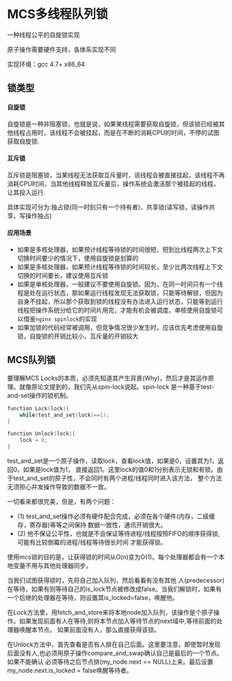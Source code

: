 # MCS多线程队列锁
一种线程公平的自旋锁实现

原子操作需要硬件支持，各体系实现不同

实现环境：gcc 4.7+  x86_64

## 锁类型
#### 自旋锁
自旋锁是一种非阻塞锁，也就是说，如果某线程需要获取自旋锁，但该锁已经被其他线程占用时，该线程不会被挂起，而是在不断的消耗CPU的时间，不停的试图获取自旋锁.

#### 互斥锁
互斥锁是阻塞锁，当某线程无法获取互斥量时，该线程会被直接挂起，该线程不再消耗CPU时间，当其他线程释放互斥量后，操作系统会激活那个被挂起的线程，让其投入运行.

具体实现可分为:独占锁(同一时刻只有一个持有者)、共享锁(读写锁，读操作共享，写操作独占)

#### 应用场景
* 如果是多核处理器，如果预计线程等待锁的时间很短，短到比线程两次上下文切换时间要少的情况下，使用自旋锁是划算的
* 如果是多核处理器，如果预计线程等待锁的时间较长，至少比两次线程上下文切换的时间要长，建议使用互斥锁
* 如果是单核处理器，一般建议不要使用自旋锁。因为，在同一时间只有一个线程是处在运行状态，那如果运行线程发现无法获取锁，只能等待解锁，但因为自身不挂起，所以那个获取到锁的线程没有办法进入运行状态，只能等到运行线程把操作系统分给它的时间片用完，才能有机会被调度。单核使用自旋锁可以借鉴`nginx spinlock`的实现
* 如果加锁的代码经常被调用，但竞争情况很少发生时，应该优先考虑使用自旋锁，自旋锁的开销比较小，互斥量的开销较大

## MCS队列锁
要理解MCS Locks的本质，必须先知道其产生背景(Why)，然后才是其运作原理。就像原论文提到的，我们先从spin-lock说起。spin-lock 是一种基于test-and-set操作的锁机制。
```c
function Lock(lock){
    while(test_and_set(lock)==1);
}

function Unlock(lock){
    lock = 0;
}
```
test_and_set是一个原子操作，读取lock，查看lock值，如果是0，设置其为1，返回0。如果是lock值为1， 直接返回1。这里lock的值0和1分别表示无锁和有锁。由于test_and_set的原子性，不会同时有两个进程/线程同时进入该方法， 整个方法无须担心并发操作导致的数据不一致。

一切看来都很完美，但是，有两个问题：
* (1) test_and_set操作必须有硬件配合完成，必须在各个硬件(内存，二级缓存，寄存器)等等之间保持 数据一致性，通讯开销很大。
* (2) 他不保证公平性，也就是不会保证等待进程/线程按照FIFO的顺序获得锁,可能有比较倒霉的进程/线程等待很长时间 才能获得锁。

使用mcs锁的目的是，让获得锁的时间从O(n)变为O(1)。每个处理器都会有一个本地变量不用与其他处理器同步。

当我们试图获得锁时，先将自己加入队列，然后看看有没有其他 人(predecessor)在等待，如果有则等待自己的is_lock节点被修改成false。当我们解锁时，如果有一个后继的处理器在等待，则设置其is_locked=false，唤醒他。

在Lock方法里，用fetch_and_store来将本地node加入队列，该操作是个原子操作。如果发现前面有人在等待,则将本节点加入等待节点的next域中,等待前面的处理器唤醒本节点。 如果前面没有人，那么直接获得该锁。

在Unlock方法中，首先查看是否有人排在自己后面。这里要注意，即使暂时发现后面没有人,也必须用原子操作compare_and_swap确认自己是最后的一个节点。如果不能确认 必须等待之后节点排(my_node.next == NULL)上来。最后设置my_node.next.is_locked = false唤醒等待者。

